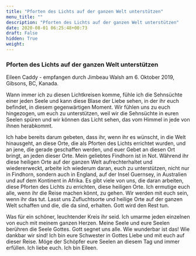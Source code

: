 ```yaml
---
title: "Pforten des Lichts auf der ganzen Welt unterstützen"
menu_title: ""
description: "Pforten des Lichts auf der ganzen Welt unterstützen"
date: 2020-08-01 06:25:48+00:73
draft: False
hidden: True
weight:
---
```

### Pforten des Lichts auf der ganzen Welt unterstützen

Eileen Caddy - empfangen durch Jimbeau Walsh am 6. Oktober 2019, Gibsons, BC, Kanada.

Wann immer ich zu diesen Lichtkreisen komme, fühle ich die Sehnsüchte einer jeden Seele und kann diese Blase der Liebe sehen, in der ihr euch befindet, in diesem gegenwärtigen Moment. Wir fühlen uns zu euch hingezogen, um euch zu unterstützen, weil wir die Sehnsüchte in euren Seelen spüren und wir können das Licht sehen, das vom Himmel in jede von ihnen herabkommt.

Ich habe bereits darum gebeten, dass ihr, wenn ihr es wünscht, in die Welt hinausgeht, an diese Orte, die als Pforten des Lichts errichtet wurden, und an jene, die gerade geschaffen werden, und euer Gebet an diesen Ort bringt, an jeden dieser Orte. Mein geliebtes Findhorn ist in Not. Während ihr diese heiligen Orte auf der ganzen Welt aufrechterhaltet und wiedererweckt, arbeite ich wiederum daran, euch zu unterstützen, nicht nur in Findhorn, sondern auch in England, auf der Insel Guernsey, in Australien und auf dem Kontinent in Afrika. Es gibt viele von uns, die daran arbeiten, diese Pforten des Lichts zu errichten, diese heiligen Orte. Ich ermutige euch alle, wenn ihr die Reise machen könnt, zu gehen. Wir werden mit euch sein, wenn ihr das tut. Lasst uns Zufluchtsorte und heilige Orte auf der ganzen Welt schaffen und die, die da sind, erhalten. Gott wird den Rest tun.

Was für ein schöner, leuchtender Kreis ihr seid. Ich umarme jeden einzelnen von euch mit meinem ganzen Herzen. Meine Seele und eure Seelen berühren die Seele Gottes. Gott segnet uns alle. Wie wunderbar ist das! Wie dankbar wir sind! Ich bin eure Schwester in Gottes Liebe und mit euch auf dieser Reise. Möge der Schöpfer eure Seelen an diesem Tag und immer erfüllen. Ich liebe euch. Ich bin Eileen.

